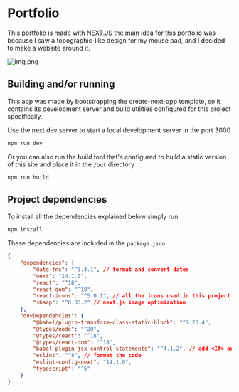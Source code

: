 
# Portfolio

This portfolio is made with NEXT.JS the main idea for this portfolio was because I saw a topographic-like design for my mouse pad, and I decided to make a website around it.

![img.png](https://d3fa68hw0m2vcc.cloudfront.net/631/309238823.jpeg)

## Building and/or running

This app was made by bootstrapping the create-next-app template, so it contains its development server and build utilities configured for this project specifically.

Use the next dev server to start a local development server in the port 3000

```bash
npm run dev
```

Or you can also run the build tool that's configured to build a static version of this site and place it in the `/out` directory

```bash
npm run build
```

## Project dependencies

To install all the dependencies explained below simply run

```bash
npm install
```

These dependencies are included in the `package.json`

```json
{
	"dependencies": {
		"date-fns": "^3.3.1", // format and convert dates
		"next": "14.1.0",
		"react": "^18",
		"react-dom": "^18",
		"react-icons": "^5.0.1", // all the icons used in this project
		"sharp": "^0.33.2" // next.js image optimization
	},
	"devDependencies": {
		"@babel/plugin-transform-class-static-block": "^7.23.4",
		"@types/node": "^20",
		"@types/react": "^18",
		"@types/react-dom": "^18",
		"babel-plugin-jsx-control-statements": "^4.1.2", // add <If> and similar blocks
		"eslint": "^8", // format the code
		"eslint-config-next": "14.1.0",
		"typescript": "^5"
	}
}
```